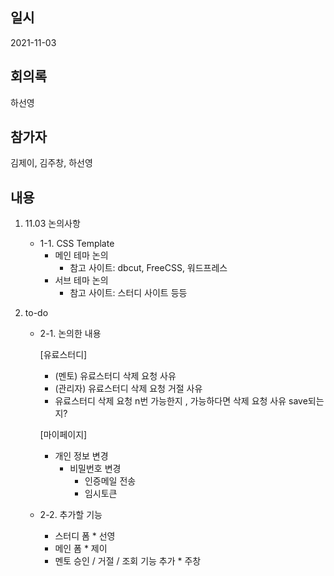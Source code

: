 ## 일시

2021-11-03

## 회의록

하선영

## 참가자

김제이, 김주창, 하선영

## 내용
1. 11.03 논의사항 
    * 1-1. CSS Template
        - 메인 테마 논의
          - 참고 사이트: dbcut, FreeCSS, 워드프레스
        - 서브 테마 논의 
          - 참고 사이트: 스터디 사이트 등등

2. to-do
    * 2-1. 논의한 내용
    
      [유료스터디]
        - (멘토) 유료스터디 삭제 요청 사유
        - (관리자) 유료스터디 삭제 요청 거절 사유  
        - 유료스터디 삭제 요청 n번 가능한지 , 가능하다면 삭제 요청 사유 save되는지?

      [마이페이지]
        - 개인 정보 변경
          - 비밀번호 변경
            - 인증메일 전송
            - 임시토큰

    * 2-2. 추가할 기능

        - 스터디 폼 * 선영              
        - 메인 폼 * 제이       
        - 멘토 승인 / 거절 / 조회 기능 추가 * 주창



